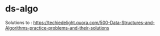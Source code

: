# ds-algo

Solutions to :
https://techiedelight.quora.com/500-Data-Structures-and-Algorithms-practice-problems-and-their-solutions